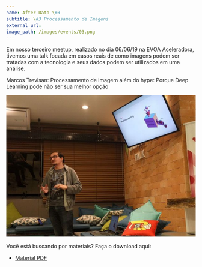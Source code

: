 ```yaml
---
name: After Data \#3
subtitle: \#3 Processamento de Imagens
external_url:
image_path: /images/events/03.png
---
```


Em nosso terceiro meetup, realizado no dia 06/06/19 na EVOA Aceleradora, tivemos uma talk focada em casos reais de como imagens podem ser tratadas com a tecnologia e seus dados podem ser utilizados em uma análise.

Marcos Trevisan: Processamento de imagem além do hype: Porque Deep Learning pode não ser sua melhor opção

![Marcos](/images/events/afterdata-03-processamentoimagens.jpeg)

Você está buscando por materiais? Faça o download aqui:
- [Material PDF](/materiais/03/Processamento-de-imagens-além-do-hype-2.pdf)
